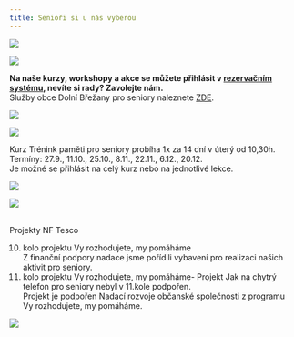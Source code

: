 ```yaml
---
title: Senioři si u nás vyberou
---
```

![](/images/uploads/senior_web.jpg)

![](/images/uploads/seniori_vanoce.jpg)

**Na  naše kurzy, workshopy a akce se můžete přihlásit v [rezervačním systému](https://vigvam.webooker.eu/), nevíte si rady? Zavolejte nám.** \
Služby obce Dolní Břežany pro seniory naleznete [ZDE](https://www.dolnibrezany.cz/socialni%2Dzabezpeceni/ms-16432/p1=16432).

![](/images/uploads/akce_senior.jpg)

![](/images/uploads/web_aj_senior.jpg)

Kurz Trénink paměti pro seniory probíha 1x za 14 dní v úterý od 10,30h. \
Termíny: 27.9., 11.10., 25.10., 8.11., 22.11., 6.12., 20.12. \
Je možné se přihlásit na celý kurz nebo na jednotlivé lekce. 

![](/images/uploads/pamet.jpg)

![](/images/uploads/banery_vigvam-3-.jpg)

\
Projekty  NF Tesco

10. kolo projektu Vy rozhodujete, my pomáháme\
    Z finanční podpory nadace jsme pořídili vybavení pro realizaci našich aktivit pro seniory.
11. kolo projektu Vy rozhodujete, my pomáháme- Projekt Jak na chytrý telefon pro seniory nebyl v 11.kole podpořen. \
    Projekt je podpořen Nadací rozvoje občanské společnosti z programu Vy rozhodujete, my pomáháme.

![](/images/uploads/tesco.jpg)